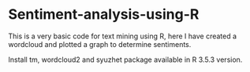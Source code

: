 # Sentiment-analysis-using-R

This is a very basic code for text mining using R, here I have created a wordcloud and plotted a graph to determine sentiments.

Install tm, wordcloud2 and syuzhet package available in R 3.5.3 version.
